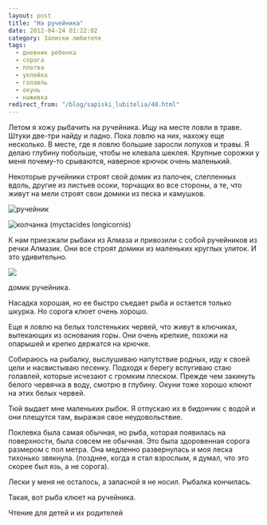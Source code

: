 ```yaml
---
layout: post
title: "На ручейника"
date: 2012-04-24 01:22:02
category: Записки любителя
tags:
  - дневник ребенка
  - сорога
  - плотва
  - уклейка
  - голавль
  - окунь
  - наживка
redirect_from: "/blog/sapiski_lubitelia/48.html"
---
```

Летом я хожу рыбачить на ручейника. Ищу на месте ловли в траве. Штуки
две-три найду и ладно. Пока ловлю на них, нахожу еще несколько. В месте,
где я ловлю большие заросли лопухов и травы. Я делаю глубину побольше,
чтобы не клевала шеклея. Крупные сорожки у меня почему-то срываются,
наверное крючок очень маленький.

Некоторые ручейники строят свой домик из палочек, слепленных вдоль,
другие из листьев осоки, торчащих во все стороны, а те, что живут на
мели строят свои домики из песка и камушков.

![ручейник](http://fishingguru.ru/uploads/images/00/00/01/2013/06/08/2ea25c.jpg)

![колчанка  (myctacides
longicornis)](http://fishingguru.ru/uploads/images/00/00/01/2013/11/29/909a921e1f.jpg)

К нам приезжали рыбаки из Алмаза и привозили с собой ручейников из речки
Алмазик. Они все строят домики из маленьких круглых улиток. И это
удивительно.

![](http://fishingguru.ru/uploads/images/00/00/01/2013/11/29/e59e9d9bd2.jpg)

домик ручейника.

Насадка хорошая, но ее быстро съедает рыба и остается только шкурка. Но
сорога клюет очень хорошо.

Еще я ловлю на белых толстеньких червей, что живут в ключиках,
вытекающих из основания горы. Они очень крепкие, похожи на опарышей и
крепко держатся на крючке.

Собираюсь на рыбалку, выслушиваю напутствие родных, иду к своей цели и
насвистываю песенку. Подходя к берегу вспугиваю стаю голавлей, которые
исчезают с громким плеском. Прежде чем закинуть белого червячка в воду,
смотрю в глубину. Окуни тоже хорошо клюют на этих белых червей.

Тюй выдает мне маленьких рыбок. Я отпускаю их в бидончик с водой и они
плещутся там, выражая свое неудовольствие.

Поклевка была самая обычная, но рыба, которая появилась на поверхности,
была совсем не обычная. Это была здоровенная сорога размером с пол
метра. Она медленно развернулась и моя леска тихонько звякнула.
(позднее, когда я стал взрослым, я думал, что это скорее был язь, а не
сорога).

Лески у меня не осталось, а запасной я не носил. Рыбалка кончилась.

Такая, вот рыба клюет на ручейника.

Чтение для детей и их родителей
